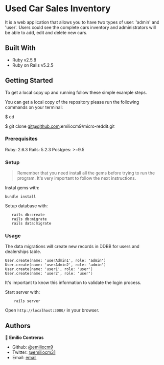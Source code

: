 # Used Car Sales Inventory


It is a web application that allows you to have two types of user: 'admin' and 'user'. Users could see the complete cars inventory and administrators will be able to add, edit and delete new cars.

## Built With

- Ruby v2.5.8
- Ruby on Rails v5.2.5


## Getting Started

To get a local copy up and running follow these simple example steps.

You can get a local copy of the repository please run the following commands on your terminal:

$ cd <folder>

$ git clone git@github.com:emiliocm9/micro-reddit.git

### Prerequisites

Ruby: 2.6.3
Rails: 5.2.3
Postgres: >=9.5

### Setup

> Remember that you need install all the gems before trying to run the program. It's very important to follow the next instructions.

Instal gems with:

```
bundle install
```

Setup database with:

```
   rails db:create
   rails db:migrate
   rails data:migrate
```

### Usage
The data migrations will create new records in DDBB for users and dealerships table.

    User.create(name: 'userAdmin1', role: 'admin')
    User.create(name: 'userAdmin2', role: 'admin')
    User.create(name: 'user1', role: 'user')
    User.create(name: 'user2', role: 'user')

It's important to know this information to validate the login process.

Start server with:

```
    rails server
```

Open `http://localhost:3000/` in your browser.

## Authors

👤 **Emilio Contreras**

- Github: [@emiliocm9](https://github.com/emiliocm9)
- Twitter: [@emiliocm31](https://twitter.com/emiliocm31)
- Email: [email](emilio.contreras97@gmail.com)